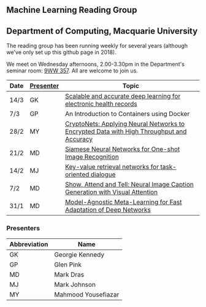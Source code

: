## Machine Learning Reading Group
## Department of Computing, Macquarie University

The reading group has been running weekly for several years (although we've
only set up this github page in 2018).

We meet on Wednesday afternoons, 2.00-3.30pm in the Department's
seminar room: [9WW
357](https://www.mq.edu.au/about/contacts-and-maps/maps).  All are
welcome to join us.


Date | [Presenter](#presenters) | Topic
---- | --------- | -----
14/3 | GK | [Scalable and accurate deep learning for electronic health records](https://arxiv.org/abs/1801.07860)
7/3 | GP | An Introduction to Containers using Docker
28/2 | MY | [CryptoNets: Applying Neural Networks to Encrypted Data with High Throughput and Accuracy](http://proceedings.mlr.press/v48/gilad-bachrach16.pdf)
21/2 | MD | [Siamese Neural Networks for One-shot Image Recognition](https://www.cs.cmu.edu/~rsalakhu/papers/oneshot1.pdf)
14/2 | MJ | [Key-value retrieval networks for task-oriented dialogue](https://arxiv.org/abs/1705.05414)
7/2 | MD | [Show, Attend and Tell: Neural Image Caption Generation with Visual Attention](https://arxiv.org/abs/1502.03044)
31/1 | MD | [Model-Agnostic Meta-Learning for Fast Adaptation of Deep Networks](https://arxiv.org/abs/1703.03400)

### Presenters

Abbreviation | Name
------------ | ----
GK | Georgie Kennedy
GP | Glen Pink
MD | Mark Dras
MJ | Mark Johnson
MY | Mahmood Yousefiazar
